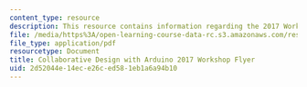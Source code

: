 ```yaml
---
content_type: resource
description: This resource contains information regarding the 2017 Workshop Flyer.
file: /media/https%3A/open-learning-course-data-rc.s3.amazonaws.com/res-3-002-collaborative-design-and-creative-expression-with-arduino-microcontrollers-january-iap-2017/2d52044e14ece26ced581eb1a6a94b10_MITRES_3_002IAP17_Flyer_17.pdf
file_type: application/pdf
resourcetype: Document
title: Collaborative Design with Arduino 2017 Workshop Flyer
uid: 2d52044e-14ec-e26c-ed58-1eb1a6a94b10
---
```

